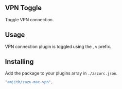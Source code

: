 ## VPN Toggle

Toggle VPN connection.

## Usage

VPN connection plugin is toggled using the `,v` prefix.

## Installing

Add the package to your plugins array in `./zazurc.json`.

~~~ javascript
"amjith/zazu-mac-vpn",
~~~

